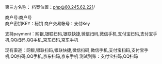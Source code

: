 第三方名称：
档案位置：php@60.245.62.221/
 
商户号:商户号  
商户密钥KEY：秘钥
商户交易帐号：支付Key 
 
支持payment：网银,银联扫码,银联快捷,微信扫码,微信手机,支付宝扫码,支付宝手机,QQ扫码,QQ手机,京东扫码,京东手机
 
现有渠道：网银,银联扫码,银联快捷,微信扫码,微信手机,支付宝扫码,支付宝手机,QQ扫码,QQ手机,京东扫码,京东手机
测试到账：支付宝扫码,QQ扫码